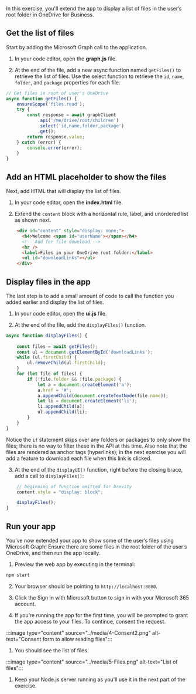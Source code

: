 In this exercise, you'll extend the app to display a list of files in the user’s root folder in OneDrive for Business.

## Get the list of files

Start by adding the Microsoft Graph call to the application.

1.	In your code editor, open the **graph.js** file.

1.	At the end of the file, add a new async function named `getFiles()` to retrieve the list of files. Use the select function to retrieve the  `id`, `name`, `folder`, and `package` properties for each file.

```javascript
// Get files in root of user's OneDrive
async function getFiles() {
    ensureScope('files.read');
    try {
        const response = await graphClient
            .api('/me/drive/root/children')
            .select('id,name,folder,package')
            .get();
        return response.value;
    } catch (error) {
        console.error(error);
    }
}
```

## Add an HTML placeholder to show the files

Next, add HTML that will display the list of files.

1. In your code editor, open the **index.html** file.

1. Extend the `content` block with a horizontal rule, label, and unordered list as shown next.

```html
    <div id="content" style="display: none;">
      <h4>Welcome <span id="userName"></span></h4>
      <!-- Add for file download -->
      <hr />
      <label>Files in your OneDrive root folder:</label>
      <ul id="downloadLinks"></ul>
    </div>
```

## Display files in the app

The last step is to add a small amount of code to call the function you added earlier and display the list of files.

1. In your code editor, open the **ui.js** file.

1. At the end of the file, add the `displayFiles()` function.

```javascript
async function displayFiles() {
    
    const files = await getFiles();
    const ul = document.getElementById('downloadLinks');
    while (ul.firstChild) {
        ul.removeChild(ul.firstChild);
    }
    for (let file of files) {
        if (!file.folder && !file.package) {
            let a = document.createElement('a');
            a.href = '#';
            a.appendChild(document.createTextNode(file.name));
            let li = document.createElement('li');
            li.appendChild(a);
            ul.appendChild(li);
        }
    }
}
```

Notice the `if` statement skips over any folders or packages to only show the files; there is no way to filter these in the API at this time. Also note that the files are rendered as anchor tags (hyperlinks); in the next exercise you will add a feature to download each file when this link is clicked.

3. At the end of the `displayUI()` function, right before the closing brace, add a call to `displayFiles()`:

```javascript
    // beginning of function omitted for brevity
    content.style = "display: block";

    displayFiles();
}
```

## Run your app

You’ve now extended your app to show some of the user’s files using Microsoft Graph! Ensure there are some files in the root folder of the user’s OneDrive, and then run the app locally.

1. Preview the web app by executing in the terminal:

```bash
npm start
```

2. Your browser should be pointing to `http://localhost:8080`.

1. Click the Sign in with Microsoft button to sign in with your Microsoft 365 account.

1. If you’re running the app for the first time, you will be prompted to grant the app access to your files. To continue, consent the request.

:::image type="content" source="../media/4-Consent2.png" alt-text="Consent form to allow reading files":::

1. You should see the list of files.

:::image type="content" source="../media/5-Files.png" alt-text="List of files":::

1. Keep your Node.js server running as you’ll use it in the next part of the exercise.

